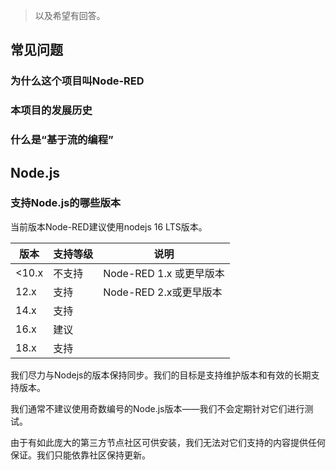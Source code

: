 > 以及希望有回答。

## 常见问题

### 为什么这个项目叫Node-RED

### 本项目的发展历史

### 什么是“基于流的编程”


## Node.js

### 支持Node.js的哪些版本

当前版本Node-RED建议使用nodejs 16 LTS版本。

| 版本  | 支持等级 | 说明                    |
| ----- | -------- | ----------------------- |
| <10.x | 不支持   | Node-RED 1.x 或更早版本 |
| 12.x  | 支持     | Node-RED 2.x或更早版本  |
| 14.x  | 支持     |                         |
| 16.x  | 建议     |                         |
| 18.x  | 支持     |                         |

我们尽力与Nodejs的版本保持同步。我们的目标是支持维护版本和有效的长期支持版本。

我们通常不建议使用奇数编号的Node.js版本——我们不会定期针对它们进行测试。

由于有如此庞大的第三方节点社区可供安装，我们无法对它们支持的内容提供任何保证。我们只能依靠社区保持更新。